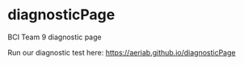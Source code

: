 # diagnosticPage
 BCI Team 9 diagnostic page

Run our diagnostic test here: 
https://aeriab.github.io/diagnosticPage
